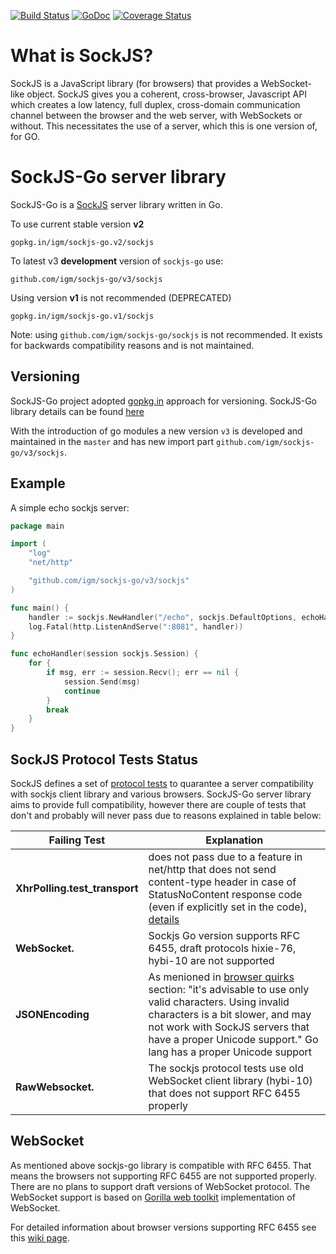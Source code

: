 [![Build Status](https://api.travis-ci.org/igm/sockjs-go.svg?branch=master)](https://travis-ci.org/igm/sockjs-go) 
[![GoDoc](https://godoc.org/github.com/igm/sockjs-go/v3/sockjs?status.svg)](http://godoc.org/https://godoc.org/github.com/igm/sockjs-go/v3/sockjs) 
[![Coverage Status](https://coveralls.io/repos/github/igm/sockjs-go/badge.svg?branch=master)](https://coveralls.io/github/igm/sockjs-go?branch=master)

What is SockJS?
=

SockJS is a JavaScript library (for browsers) that provides a WebSocket-like
object. SockJS gives you a coherent, cross-browser, Javascript API
which creates a low latency, full duplex, cross-domain communication
channel between the browser and the web server, with WebSockets or without.
This necessitates the use of a server, which this is one version of, for GO.


SockJS-Go server library
=

SockJS-Go is a [SockJS](https://github.com/sockjs/sockjs-client) server library written in Go.

To use current stable version **v2**

    gopkg.in/igm/sockjs-go.v2/sockjs

To latest v3 **development** version of `sockjs-go` use:

    github.com/igm/sockjs-go/v3/sockjs

Using version **v1** is not recommended (DEPRECATED)

    gopkg.in/igm/sockjs-go.v1/sockjs

Note: using `github.com/igm/sockjs-go/sockjs` is not recommended. It exists for backwards compatibility reasons and is not maintained. 

Versioning
-

SockJS-Go project adopted [gopkg.in](http://gopkg.in) approach for versioning. SockJS-Go library details can be found [here](https://gopkg.in/igm/sockjs-go.v2/sockjs)

With the introduction of go modules a new version `v3` is developed and maintained in the `master`  and has new import part `github.com/igm/sockjs-go/v3/sockjs`. 

Example
-

A simple echo sockjs server:


```go
package main

import (
	"log"
	"net/http"

	"github.com/igm/sockjs-go/v3/sockjs"
)

func main() {
	handler := sockjs.NewHandler("/echo", sockjs.DefaultOptions, echoHandler)
	log.Fatal(http.ListenAndServe(":8081", handler))
}

func echoHandler(session sockjs.Session) {
	for {
		if msg, err := session.Recv(); err == nil {
			session.Send(msg)
			continue
		}
		break
	}
}
```


SockJS Protocol Tests Status
-
SockJS defines a set of [protocol tests](https://github.com/sockjs/sockjs-protocol) to quarantee a server compatibility with sockjs client library and various browsers. SockJS-Go server library aims to provide full compatibility, however there are couple of tests that don't and probably will never pass due to reasons explained in table below:


| Failing Test | Explanation |
| -------------| ------------|
| **XhrPolling.test_transport** | does not pass due to a feature in net/http that does not send content-type header in case of StatusNoContent response code (even if explicitly set in the code), [details](https://code.google.com/p/go/source/detail?r=902dc062bff8) |
| **WebSocket.** |  Sockjs Go version supports RFC 6455, draft protocols hixie-76, hybi-10 are not supported |
| **JSONEncoding** | As menioned in [browser quirks](https://github.com/sockjs/sockjs-client#browser-quirks) section: "it's advisable to use only valid characters. Using invalid characters is a bit slower, and may not work with SockJS servers that have a proper Unicode support." Go lang has a proper Unicode support |
| **RawWebsocket.** | The sockjs protocol tests use old WebSocket client library (hybi-10) that does not support RFC 6455 properly |

WebSocket
-
As mentioned above sockjs-go library is compatible with RFC 6455. That means the browsers not supporting RFC 6455 are not supported properly. There are no plans to support draft versions of WebSocket protocol. The WebSocket support is based on [Gorilla web toolkit](http://www.gorillatoolkit.org/pkg/websocket) implementation of WebSocket.

For detailed information about browser versions supporting RFC 6455 see this [wiki page](http://en.wikipedia.org/wiki/WebSocket#Browser_support).
